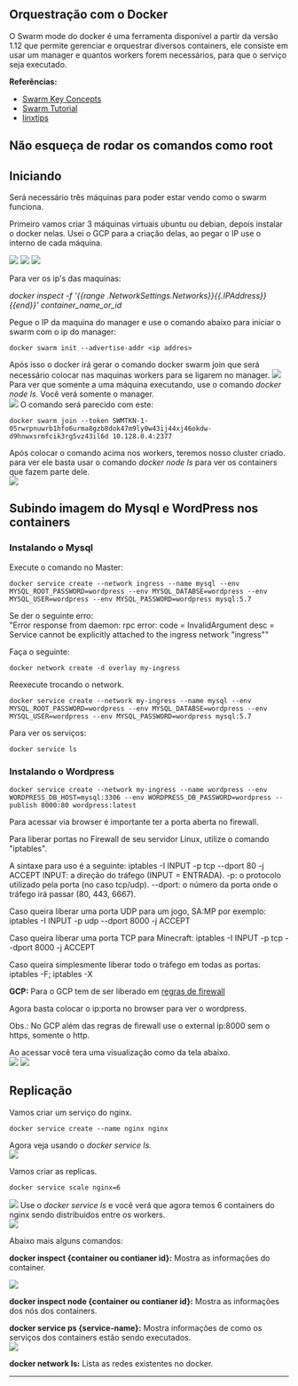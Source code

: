 ## Orquestração com o Docker
O Swarm mode do docker é uma ferramenta disponível a partir da versão 1.12 que permite gerenciar e orquestrar diversos containers, ele consiste em usar um manager e quantos workers forem necessários, para que o serviço seja executado.  

**Referências:**
* [Swarm Key Concepts](https://docs.docker.com/engine/swarm/key-concepts/)
* [Swarm Tutorial](https://docs.docker.com/engine/swarm/swarm-tutorial/) 
* [linxtips](https://www.youtube.com/watch?v=IYfSWOrSWRE&list=PLf-O3X2-mxDkiUH0r_BadgtELJ_qyrFJ_&index=23)

## Não esqueça de rodar os comandos como root

## Iniciando
Será necessário três máquinas para poder estar vendo como o swarm funciona.  

Primeiro vamos criar 3 máquinas virtuais ubuntu ou debian, depois instalar o docker nelas. Usei o GCP para a criação delas, ao pegar o IP use o interno de cada máquina.  

![](imagens/docker_swarm_1.png)
![](imagens/docker_swarm_2.png)
![](imagens/docker_swarm_3.png)

Para ver os ip's das maquinas:  

*docker inspect -f '{{range .NetworkSettings.Networks}}{{.IPAddress}}{{end}}' container_name_or_id*

Pegue o IP da maquina do manager e use o comando abaixo para iniciar o swarm com o ip do manager: 
```
docker swarm init --advertise-addr <ip addres>
```
Após isso o docker irá gerar o comando docker swarm join que será necessário colocar nas maquinas workers para se ligarem no manager. 
![](imagens/docker_swarm_4.png)
Para ver que somente a uma máquina executando, use o comando *docker node ls*. Você verá somente o manager.  
![](imagens/docker_swarm_5.png)
O comando será parecido com este:
```
docker swarm join --token SWMTKN-1-05rwrpnuwrb1hfo6urma8gzb8dok47m9ly0w43ij44xj46okdw-d9hnwxsrmfcik3rg5vz43il6d 10.128.0.4:2377
```

Após colocar o comando acima nos workers, teremos nosso cluster criado.  
para ver ele basta usar o comando *docker node ls* para ver os containers que fazem parte dele.  
![](imagens/docker_swarm_6.png)
## Subindo imagem do Mysql e WordPress nos containers

### Instalando o Mysql
Execute o comando no Master:
```
docker service create --network ingress --name mysql --env MYSQL_ROOT_PASSWORD=wordpress --env MYSQL_DATABSE=wordpress --env MYSQL_USER=wordpress --env MYSQL_PASSWORD=wordpress mysql:5.7
```

Se der o seguinte erro:  
"Error response from daemon: rpc error: code = InvalidArgument desc = Service cannot be explicitly attached to the ingress network "ingress""

Faça o seguinte:
```
docker network create -d overlay my-ingress
```
Reexecute trocando o network.  
```
docker service create --network my-ingress --name mysql --env MYSQL_ROOT_PASSWORD=wordpress --env MYSQL_DATABSE=wordpress --env MYSQL_USER=wordpress --env MYSQL_PASSWORD=wordpress mysql:5.7
```

Para ver os serviços: 
```
docker service ls
```
### Instalando o Wordpress
```
docker service create --network my-ingress --name wordpress --env WORDPRESS_DB_HOST=mysql:3306 --env WORDPRESS_DB_PASSWORD=wordpress --publish 8000:80 wordpress:latest
```
Para acessar via browser é importante ter a porta aberta no firewall.  

Para liberar portas no Firewall de seu servidor Linux, utilize o comando "iptables".

A sintaxe para uso é a seguinte: iptables -I INPUT -p tcp --dport 80 -j ACCEPT
INPUT: a direção do tráfego (INPUT = ENTRADA).
-p: o protocolo utilizado pela porta (no caso tcp/udp).
--dport: o número da porta onde o tráfego irá passar (80, 443, 6667).

Caso queira liberar uma porta UDP para um jogo, SA:MP por exemplo:
iptables -I INPUT -p udp --dport 8000 -j ACCEPT

Caso queira liberar uma porta TCP para Minecraft:
iptables -I INPUT -p tcp --dport 8000 -j ACCEPT

Caso queira simplesmente liberar todo o tráfego em todas as portas:
iptables -F; iptables -X

**GCP:** Para o GCP tem de ser liberado em [regras de firewall](https://cloud.google.com/vpc/docs/using-firewalls?hl=pt-br)  

Agora basta colocar o ip:porta no browser para ver o wordpress.  

Obs.: No GCP além das regras de firewall use o external ip:8000 sem o https, somente o http.  

Ao acessar você tera uma visualização como da tela abaixo.  
![](imagens/docker_swarm_8.png)
![](imagens/docker_swarm_9.png)

## Replicação 
 Vamos criar um serviço do nginx.  
```
docker service create --name nginx nginx
```
Agora veja usando o *docker service ls.*  
![](imagens/docker_swarm_10.png)  

Vamos criar as replicas.

```
docker service scale nginx=6
```
![](imagens/docker_swarm_11.png)
Use o *docker service ls* e você verá que agora temos 6 containers do nginx sendo distribuidos entre os workers.  
![](imagens/docker_swarm_12.png)

Abaixo mais alguns comandos:  

**docker inspect {container ou contianer id}:** Mostra as informações do container.  

![](imagens/docker_swarm_13.png)

**docker inspect node {container ou contianer id}:** Mostra as informações dos nós dos containers.  

**docker service ps {service-name}:** Mostra informações de como os serviços dos containers estão sendo executados.  
![](imagens/docker_swarm_14.png)

**docker network ls:** Lista as redes existentes no docker.  

---
